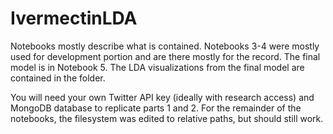 # IvermectinLDA

Notebooks mostly describe what is contained.  Notebooks 3-4 were mostly used for development portion and are there mostly for the record.  The final model is in Notebook 5.  The LDA visualizations from the final model are contained in the folder.

You will need your own Twitter API key (ideally with research access) and MongoDB database to replicate parts 1 and 2.  For the remainder of the notebooks, the filesystem was edited to relative paths, but should still work.
